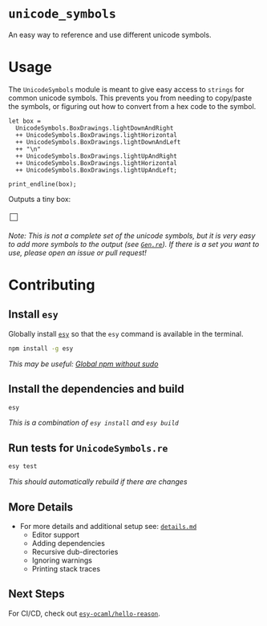 # `unicode_symbols`

An easy way to reference and use different unicode symbols.

# Usage

The `UnicodeSymbols` module is meant to give easy access to `strings` for common
unicode symbols. This prevents you from needing to copy/paste the symbols, or
figuring out how to convert from a hex code to the symbol.

```reason
let box =
  UnicodeSymbols.BoxDrawings.lightDownAndRight
  ++ UnicodeSymbols.BoxDrawings.lightHorizontal
  ++ UnicodeSymbols.BoxDrawings.lightDownAndLeft
  ++ "\n"
  ++ UnicodeSymbols.BoxDrawings.lightUpAndRight
  ++ UnicodeSymbols.BoxDrawings.lightHorizontal
  ++ UnicodeSymbols.BoxDrawings.lightUpAndLeft;

print_endline(box);
```

Outputs a tiny box:

```
┌─┐
└─┘
```

_Note: This is not a complete set of the unicode symbols, but it is very easy to
add more symbols to the output (see [`Gen.re`](./gen/Gen.re)). If there is a
set you want to use, please open an issue or pull request!_

# Contributing

## Install `esy`

Globally install [`esy`](https://www.npmjs.com/package/esy) so that the `esy`
command is available in the terminal.

```bash
npm install -g esy
```

_This may be useful: [Global npm without sudo](https://github.com/sindresorhus/guides/blob/master/npm-global-without-sudo.md)_

## Install the dependencies and build

```bash
esy
```

_This is a combination of `esy install` and `esy build`_

## Run tests for `UnicodeSymbols.re`

```bash
esy test
```

_This should automatically rebuild if there are changes_

## More Details

- For more details and additional setup see: [`details.md`](details.md)
  - Editor support
  - Adding dependencies
  - Recursive dub-directories
  - Ignoring warnings
  - Printing stack traces

## Next Steps

For CI/CD, check out [`esy-ocaml/hello-reason`](https://github.com/esy-ocaml/hello-reason).
